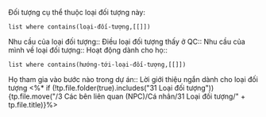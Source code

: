 Đối tượng cụ thể thuộc loại đối tượng này:
```dataview 
list where contains(loại-đối-tượng,[[]])
```
Nhu cầu của loại đối tượng::
Điều loại đối tượng thấy ở QC::
Nhu cầu của mình về loại đối tượng::
Hoạt động dành cho họ::
```dataview
list where contains(hướng-tới-loại-đối-tượng,[[]])
```
Họ tham gia vào bước nào trong dự án::
Lời giới thiệu ngắn dành cho loại đối tượng
<%* if (!tp.file.folder(true).includes("31 Loại đối tượng")) {tp.file.move("/3 Các bên liên quan (NPC)/Cá nhân/31 Loại đối tượng/" + tp.file.title)}%>
